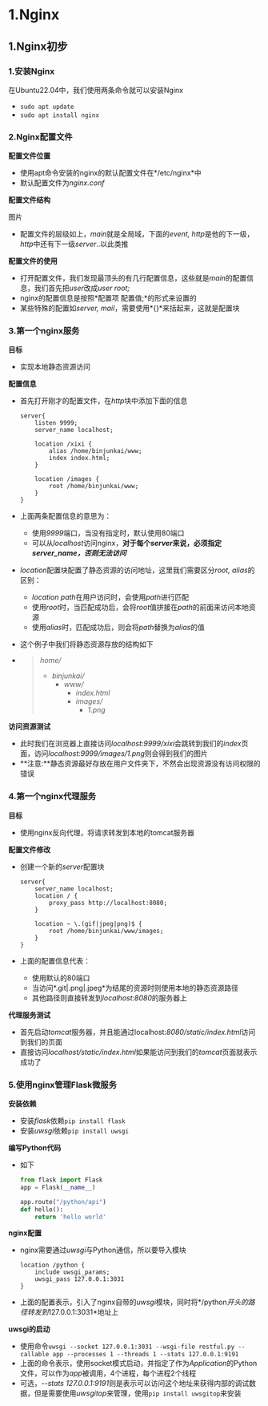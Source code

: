# 1.Nginx

## 1.Nginx初步

### 1.安装Nginx

在Ubuntu22.04中，我们使用两条命令就可以安装Nginx

+ `sudo apt update`
+ `sudo apt install nginx`



### 2.Nginx配置文件

**配置文件位置**

+ 使用apt命令安装的nginx的默认配置文件在*/etc/nginx*中
+ 默认配置文件为*nginx.conf*



**配置文件结构**

图片

+ 配置文件的层级如上，*main*就是全局域，下面的*event, http*是他的下一级，*http*中还有下一级*server*..以此类推



**配置文件的使用**

+ 打开配置文件，我们发现最顶头的有几行配置信息，这些就是*main*的配置信息，我们首先把*user*改成*user root;*
+ nginx的配置信息是按照*配置项 配置值;*的形式来设置的
+ 某些特殊的配置如*server, mail*，需要使用*{}*来括起来，这就是配置块



### 3.第一个nginx服务

**目标**

+ 实现本地静态资源访问



**配置信息**

+ 首先打开刚才的配置文件，在*http*块中添加下面的信息

    ```
    server{
        listen 9999;
        server_name localhost;
    
        location /xixi {
            alias /home/binjunkai/www;
            index index.html;
        }
    
        location /images {
            root /home/binjunkai/www;
        }
    }
    ```

+ 上面两条配置信息的意思为：

    + 使用*9999*端口，当没有指定时，默认使用80端口
    + 可以从*localhost*访问nginx，**对于每个*server*来说，必须指定*server_name，否则无法访问***

+ *location*配置块配置了静态资源的访问地址，这里我们需要区分*root, alias*的区别：

    + *location path*在用户访问时，会使用*path*进行匹配
    + 使用*root*时，当匹配成功后，会将*root*值拼接在*path*的前面来访问本地资源
    + 使用*alias*时，匹配成功后，则会将*path*替换为*alias*的值

+ 这个例子中我们将静态资源存放的结构如下

+ > *home/*
    >
    > + *binjunkai/*
    >     + *www/*
    >         + *index.html*
    >         + *images/*
    >             + *1.png*



**访问资源测试**

+ 此时我们在浏览器上直接访问*localhost:9999/xixi*会跳转到我们的*index*页面，访问*localhost:9999/images/1.png*则会得到我们的图片
+ **注意:**静态资源最好存放在用户文件夹下，不然会出现资源没有访问权限的错误



### 4.第一个nginx代理服务

**目标**

+ 使用nginx反向代理，将请求转发到本地的tomcat服务器



**配置文件修改**

+ 创建一个新的*server*配置块

    ```
    server{
        server_name localhost;
        location / {
            proxy_pass http://localhost:8080;
        }
    
        location ~ \.(gif|jpeg|png)$ {
            root /home/binjunkai/www/images;
        }
    }
    ```

+ 上面的配置信息代表：

    + 使用默认的80端口
    + 当访问*.git|.png|.jpeg*为结尾的资源时则使用本地的静态资源路径
    + 其他路径则直接转发到*localhost:8080*的服务器上



**代理服务测试**

+ 首先启动*tomcat*服务器，并且能通过localhost:*8080/static/index.html*访问到我们的页面
+ 直接访问*localhost/static/index.html*如果能访问到我们的*tomcat*页面就表示成功了



### 5.使用nginx管理Flask微服务

**安装依赖**

+ 安装*flask*依赖`pip install flask`
+ 安装*uwsgi*依赖`pip install uwsgi`



**编写Python代码**

+ 如下

    ```python
    from flask import Flask
    app = Flask(__name__)
    
    app.route("/python/api")
    def hello():
        return 'hello world'
    ```



**nginx配置**

+ nginx需要通过*uwsgi*与Python通信，所以要导入模块

    ```
    location /python {
    	include uwsgi_params;
    	uwsgi_pass 127.0.0.1:3031
    }
    ```

+ 上面的配置表示，引入了nginx自带的*uwsgi*模块，同时将*/python*开头的路径转发到*127.0.0.1:3031*地址上



**uwsgi的启动**

+ 使用命令`uwsgi --socket 127.0.0.1:3031 --wsgi-file restful.py --callable app --processes 1 --threads 1 --stats 127.0.0.1:9191`
+ 上面的命令表示，使用socket模式启动，并指定了作为*Application*的Python文件，可以作为*app*被调用，4个进程，每个进程2个线程
+ 可选，*--stats 127.0.0.1:9191*则是表示可以访问这个地址来获得内部的调试数据，但是需要使用*uwsgitop*来管理，使用`pip install uwsgitop`来安装